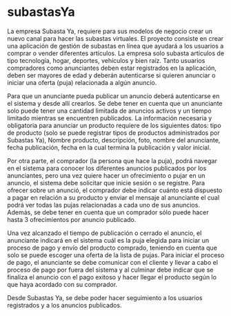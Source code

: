 # subastasYa

La empresa Subasta Ya, requiere para sus modelos de negocio crear un nuevo canal para hacer las subastas virtuales. El proyecto consiste en crear una aplicación de gestión de subastas en línea que ayudará a los usuarios a comprar o vender diferentes artículos. La empresa solo subasta artículos de tipo tecnología, hogar, deportes, vehículos y bien raíz. Tanto usuarios compradores como anunciantes deben estar registrados en la aplicación, deben ser mayores de edad y deberán autenticarse si quieren anunciar o iniciar una oferta (puja) relacionada a algún anuncio. 

Para que un anunciante pueda publicar un anuncio deberá autenticarse en el sistema y desde allí crearlos. Se debe tener en cuenta que un anunciante solo puede tener una cantidad limitada de anuncios activos y un tiempo limitado mientras se encuentren publicados. La información necesaria y obligatoria para anunciar un producto requiere de los siguientes datos: tipo de producto (solo se puede registrar tipos de productos administrados por Subastas Ya), Nombre producto, descripción, foto, nombre del anunciante, fecha publicación, fecha en la cual termina la publicación y valor inicial.

Por otra parte, el comprador (la persona que hace la puja), podrá navegar en el sistema para conocer los diferentes anuncios publicados por los anunciantes, pero una vez quiere hacer un ofrecimiento o pujar en un anuncio, el sistema debe solicitar que inicie sesión o se registre. Para ofrecer sobre un anunció, el comprador debe indicar cuánto está dispuesto a pagar en relación a su producto y enviar el mensaje al anunciante el cual podrá ver todas las pujas relacionadas a cada uno de sus anuncios. Además, se debe tener en cuenta que un comprador sólo puede hacer hasta 3 ofrecimientos por anuncio publicado.

Una vez alcanzado el tiempo de publicación o cerrado el anuncio, el anunciante indicará en el sistema cuál es la puja elegida para iniciar un proceso de pago y envío del producto comprado, teniendo en cuenta que solo se puede escoger una oferta de la lista de pujas. Para iniciar el proceso de pago, el anunciante se debe comunicar con el cliente y llevar a cabo el proceso de pago por fuera del sistema y al culminar debe indicar que se finaliza el anuncio con el pago exitoso y hacer llegar el producto según lo que haya acordado con su comprador.

Desde Subastas Ya, se debe poder hacer seguimiento a los usuarios registrados y a los anuncios publicados.
